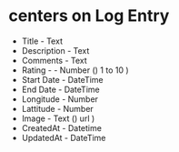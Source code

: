 # centers on Log Entry

- Title - Text
- Description - Text
- Comments - Text
- Rating - - Number () 1 to 10 )
- Start Date - DateTime
- End Date - DateTime
- Longitude - Number
- Lattitude - Number
- Image - Text () url )
- CreatedAt - Datetime
- UpdatedAt - DateTime

